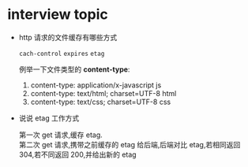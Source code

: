 # interview topic

- http 请求的文件缓存有哪些方式

  `cach-control` `expires` `etag`

  例举一下文件类型的 **content-type**:

  1. content-type: application/x-javascript js
  2. content-type: text/html; charset=UTF-8 html
  3. content-type: text/css; charset=UTF-8 css

- 说说 etag 工作方式

  第一次 get 请求,缓存 etag.<br/>
  第二次 get 请求,携带之前缓存的 etag 给后端,后端对比 etag,若相同返回 304,若不同返回 200,并给出新的 etag
